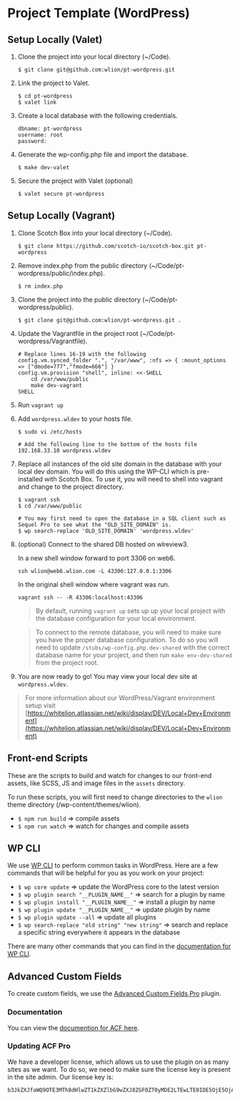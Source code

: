 # Project Template (WordPress)

## Setup Locally (Valet)

1. Clone the project into your local directory (~/Code).

    ```
    $ git clone git@github.com:wlion/pt-wordpress.git
    ```

2. Link the project to Valet.

    ```
    $ cd pt-wordpress
    $ valet link
    ```
    
3. Create a local database with the following credentials.

    ```
    dbname: pt-wordpress
    username: root
    password:
    ```

4. Generate the wp-config.php file and import the database.

    ```
    $ make dev-valet
    ```

5. Secure the project with Valet (optional)

    ```
    $ valet secure pt-wordpress
    ```

## Setup Locally (Vagrant)

1. Clone Scotch Box into your local directory (~/Code).

    ```
    $ git clone https://github.com/scotch-io/scotch-box.git pt-wordpress
    ```

2. Remove index.php from the public directory (~/Code/pt-wordpress/public/index.php).

    ```
    $ rm index.php
    ```

3. Clone the project into the public directory (~/Code/pt-wordpress/public).

    ```
    $ git clone git@github.com:wlion/pt-wordpress.git .
    ```

4. Update the Vagrantfile in the project root (~/Code/pt-wordpress/Vagrantfile).

    ```
    # Replace lines 16-19 with the following
    config.vm.synced_folder ".", "/var/www", :nfs => { :mount_options => ["dmode=777","fmode=666"] }
    config.vm.provision "shell", inline: <<-SHELL
        cd /var/www/public
        make dev-vagrant
    SHELL
    ```

5. Run ```vagrant up```
6. Add ```wordpress.wldev``` to your hosts file.

    ```
    $ sudo vi /etc/hosts

    # Add the following line to the bottom of the hosts file
    192.168.33.10 wordpress.wldev
    ```

7. Replace all instances of the old site domain in the database with your local dev domain. You will do this using the WP-CLI which is pre-installed with Scotch Box. To use it, you will need to shell into vagrant and change to the project directory.

    ```
    $ vagrant ssh
    $ cd /var/www/public

    # You may first need to open the database in a SQL client such as Sequel Pro to see what the "OLD_SITE_DOMAIN" is.
    $ wp search-replace 'OLD_SITE_DOMAIN' 'wordpress.wldev'
    ```

8. (optional) Connect to the shared DB hosted on wlreview3.

    In a new shell window forward to port 3306 on web6.
    ```
    ssh wlion@web6.wlion.com -L 43306:127.0.0.1:3306
    ```

    In the original shell window where vagrant was run.
    ```
    vagrant ssh -- -R 43306:localhost:43306
    ```

    > By default, running `vagrant up` sets up up your local project with the database configuration for your local environment.

    > To connect to the remote database, you will need to make sure you have the proper database configuration. To do so you will need to update `/stubs/wp-config.php.dev-shared` with the correct database name for your project, and then run `make env-dev-shared` from the project root.

9. You are now ready to go! You may view your local dev site at `wordpress.wldev`.

> For more information about our WordPress/Vagrant environment setup visit [https://whitelion.atlassian.net/wiki/display/DEV/Local+Dev+Environment](https://whitelion.atlassian.net/wiki/display/DEV/Local+Dev+Environment)

## Front-end Scripts

These are the scripts to build and watch for changes to our front-end assets, like SCSS, JS and image files in the `assets` directory.

To run these scripts, you will first need to change directories to the `wlion` theme directory (/wp-content/themes/wlion).

* `$ npm run build` => compile assets
* `$ npm run watch` => watch for changes and compile assets

## WP CLI

We use [WP CLI](http://wp-cli.org/) to perform common tasks in WordPress. Here are a few commands that will be helpful for you as you work on your project:

* `$ wp core update` => update the WordPress core to the latest version
* `$ wp plugin search "__PLUGIN_NAME__"` => search for a plugin by name
* `$ wp plugin install "__PLUGIN_NAME__"` => install a plugin by name
* `$ wp plugin update "__PLUGIN_NAME__"` => update plugin by name
* `$ wp plugin update --all` => update all plugins
* `$ wp search-replace "old string" "new string"` => search and replace a specific string everywhere it appears in the database

There are many other commands that you can find in the [documentation for WP CLI](https://developer.wordpress.org/cli/commands/).

## Advanced Custom Fields

To create custom fields, we use the [Advanced Custom Fields Pro](https://www.advancedcustomfields.com/) plugin.

### Documentation

You can view the [documention for ACF here](https://www.advancedcustomfields.com/resources/).

### Updating ACF Pro

We have a developer license, which allows us to use the plugin on as many sites as we want. To do so, we need to make sure the license key is present in the site admin. Our license key is:
```
b3JkZXJfaWQ9OTE3MTh8dHlwZT1kZXZlbG9wZXJ8ZGF0ZT0yMDE2LTEwLTE0IDE5OjE5OjA2
```
